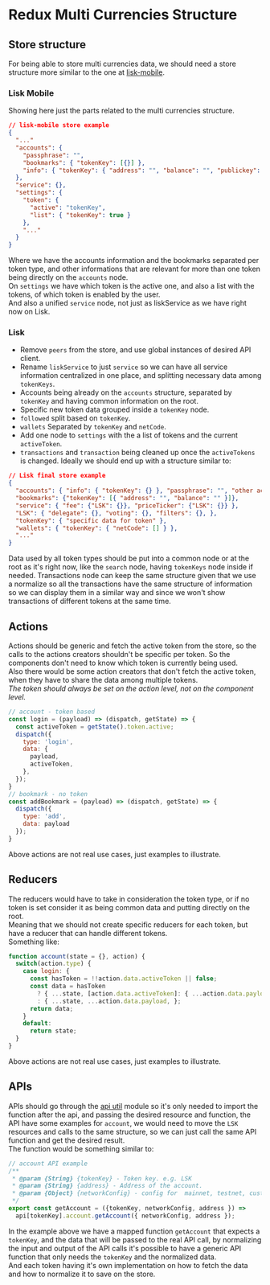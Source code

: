 # Redux Multi Currencies Structure

## Store structure
For being able to store multi currencies data, we should need a store structure more similar to the one at [lisk-mobile](https://github.com/liskHQ/lisk-mobile).

### Lisk Mobile
Showing here just the parts related to the multi currencies structure.
```json
// lisk-mobile store example
{
  "..."
  "accounts": {
    "passphrase": "",
    "bookmarks": { "tokenKey": [{}] },
    "info": { "tokenKey": { "address": "", "balance": "", "publickey": "", "..." } }
  },
  "service": {},
  "settings": {
    "token": {
      "active": "tokenKey",
      "list": { "tokenKey": true }
    },
    "..."
  }
}
```
Where we have the accounts information and the bookmarks separated per token type, and other informations that are relevant for more than one token being directly on the `accounts` node.  
On `settings` we have which token is the active one, and also a list with the tokens, of which token is enabled by the user.  
And also a unified `service` node, not just as liskService as we have right now on Lisk.  

### Lisk
- Remove `peers` from the store, and use global instances of desired API client.
- Rename `liskService` to just `service` so we can have all service information centralized in one place, and splitting necessary data among `tokenKeys`.
- Accounts being already on the `accounts` structure, separated by `tokenKey` and having common information on the root.
- Specific new token data grouped inside a `tokenKey` node.
- `followed` split based on `tokenKey`.
- `wallets` Separated by `tokenKey` and `netCode`.
- Add one node to `settings` with the a list of tokens and the current `activeToken`.
- `transactions` and `transaction` being cleaned up once the `activeTokens` is changed.
Ideally we should end up with a structure similar to:
```json
// Lisk final store example
{
  "accounts": { "info": { "tokenKey": {} }, "passphrase": "", "other account common info" },
  "bookmarks": {"tokenKey": [{ "address": "", "balance": "" }]},
  "service": { "fee": {"LSK": {}}, "priceTicker": {"LSK": {}} },
  "LSK": { "delegate": {}, "voting": {}, "filters": {}, },
  "tokenKey": { "specific data for token" },
  "wallets": { "tokenKey": { "netCode": [] } },
  "..."
}
```
Data used by all token types should be put into a common node or at the root as it's right now, like the `search` node, having `tokenKeys` node inside if needed.
Transactions node can keep the same structure given that we use a normalize so all the transactions have the same structure of information so we can display them in a similar way and since we won't show transactions of different tokens at the same time.


## Actions
Actions should be generic and fetch the active token from the store, so the calls to the actions creators shouldn't be specific per token. So the components don't need to know which token is currently being used.  
Also there would be some action creators that don't fetch the active token, when they have to share the data among multiple tokens.  
*The token should always be set on the action level, not on the component level.* 
```javascript
// account - token based
const login = (payload) => (dispatch, getState) => {
  const activeToken = getState().token.active;
  dispatch({
    type: 'login',
    data: {
      payload,
      activeToken,
    },
  });
}
// bookmark - no token
const addBookmark = (payload) => (dispatch, getState) => {
  dispatch({
    type: 'add',
    data: payload
  });
}
```
Above actions are not real use cases, just examples to illustrate.

## Reducers
The reducers would have to take in consideration the token type, or if no token is set consider it as being common data and putting directly on the root.  
Meaning that we should not create specific reducers for each token, but have a reducer that can handle different tokens.  
Something like:
```javascript
function account(state = {}, action) {
  switch(action.type) {
    case login: {
      const hasToken = !!action.data.activeToken || false;
      const data = hasToken
        ? { ...state, [action.data.activeToken]: { ...action.data.payload } }
        : { ...state, ...action.data.payload, };
      return data;
    }
    default:
      return state;
  }
}
```
Above actions are not real use cases, just examples to illustrate.

## APIs
APIs should go through the [api util](../src/utils/api/index.js) module so it's only needed to import the function after the api, and passing the desired resource and function, the API have some examples for `account`, we would need to move the `LSK` resources and calls to the same structure, so we can just call the same API function and get the desired result.  
The function would be something similar to:
```javascript
// account API example
/**
 * @param {String} {tokenKey} - Token key. e.g. LSK
 * @param {String} {address} - Address of the account.
 * @param {Object} {networkConfig} - config for  mainnet, testnet, custom node
 */
export const getAccount = ({tokenKey, networkConfig, address }) =>
  api[tokenKey].account.getAccount({ networkConfig, address });
```
In the example above we have a mapped function `getAccount` that expects a `tokenKey`, and the data that will be passed to the real API call, by normalizing the input and output of the API calls it's possible to have a generic API function that only needs the `tokenKey` and the normalized data.  
And each token having it's own implementation on how to fetch the data and how to normalize it to save on the store.

